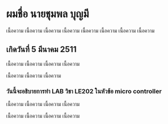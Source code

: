 
# ผมชื่อ นายชุมพล บุญมี

เนื้อความ
เนื้อความ
เนื้อความ
เนื้อความ
เนื้อความ
เนื้อความ
เนื้อความ
เนื้อความ


## เกิดวันที่ 5 มีนาคม 2511
เนื้อความ
เนื้อความ
เนื้อความ
เนื้อความ

เนื้อความ
เนื้อความ
เนื้อความ

### วันนี้จะอธิบายการทำ LAB วิชา LE202 ในหัวข้อ micro controller
เนื้อความ
เนื้อความ
เนื้อความ
เนื้อความ

เนื้อความ
เนื้อความ
เนื้อความ
เนื้อความ
